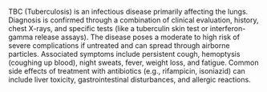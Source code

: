 TBC (Tuberculosis) is an infectious disease primarily affecting the lungs. Diagnosis is confirmed through a combination of clinical evaluation, history, chest X-rays, and specific tests (like a tuberculin skin test or interferon-gamma release assays). The disease poses a moderate to high risk of severe complications if untreated and can spread through airborne particles. Associated symptoms include persistent cough, hemoptysis (coughing up blood), night sweats, fever, weight loss, and fatigue. Common side effects of treatment with antibiotics (e.g., rifampicin, isoniazid) can include liver toxicity, gastrointestinal disturbances, and allergic reactions.
